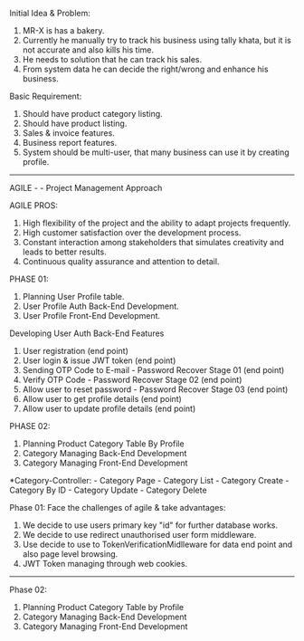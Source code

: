 Initial Idea & Problem:
 01. MR-X is has a bakery.
 02. Currently he manually try to track his business using tally khata, but it is not
     accurate and also kills his time.
 03. He needs to solution that he can track his sales.
 04. From system data he can decide the right/wrong and enhance his business.

Basic Requirement:
 01. Should have product category listing.
 02. Should have product listing.
 03. Sales & invoice features.
 04. Business report features.
 05. System should be multi-user, that many business can use it by creating profile.

 _______________________________________________________________________________________

AGILE - - Project Management Approach

AGILE PROS:
 01. High flexibility of the project and the ability to adapt projects frequently.
 02. High customer satisfaction over the development process.
 03. Constant interaction among stakeholders that simulates creativity and leads to better results.
 04. Continuous quality assurance and attention to detail.

PHASE 01:
 01. Planning User Profile table.
 02. User Profile Auth Back-End Development.
 03. User Profile Front-End Development.

 Developing User Auth Back-End Features
  01. User registration (end point)
  02. User login & issue JWT token (end point)
  03. Sending OTP Code to E-mail - Password Recover Stage 01 (end point)
  04. Verify OTP Code - Password Recover Stage 02 (end point)
  05. Allow user to reset password - Password Recover Stage 03 (end point)
  06. Allow user to get profile details (end point)
  07. Allow user to update profile details (end point)


PHASE 02:
  01. Planning Product Category Table By Profile
  02. Category Managing Back-End Development
  03. Category Managing Front-End Development  


  *Category-Controller:
    - Category Page
    - Category List
    - Category Create
    - Category By ID
    - Category Update
    - Category Delete



Phase 01: Face the challenges of agile & take advantages:
   01. We decide to use users primary key "id" for further database works.
   02. We decide to use redirect unauthorised user form middleware.
   03. Use decide to use to TokenVerificationMidlleware for data end point and also page level browsing.
   04. JWT Token managing through web cookies. 
    

_______________________________________________________________________________________


Phase 02:
 01. Planning Product Category Table by Profile
 02. Category Managing Back-End Development
 03. Category Managing Front-End Development

 